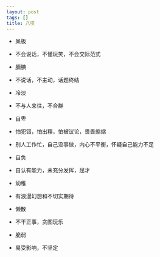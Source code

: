```yaml
---
layout: post
tags: []
title: 八项
---
```


- 呆板

- 不会说话，不懂玩笑，不会交际范式

- 腼腆

- 不说话，不主动，话题终结

- 冷淡

- 不与人来往，不合群

- 自卑

- 怕犯错，怕出糗，怕被议论，畏畏缩缩

- 别人工作忙，自己没事做，内心不平衡，怀疑自己能力不足

- 自负

- 自认有能力，未充分发挥，屈才

- 幼稚

- 有浪漫幻想和不切实期待

- 懒散

- 不干正事，贪图玩乐

- 脆弱

- 易受影响，不坚定

